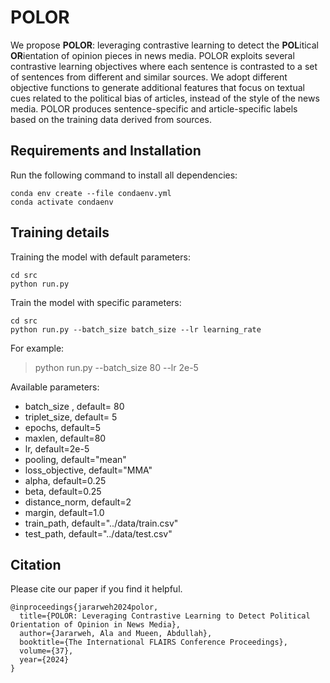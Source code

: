 # POLOR

We propose **POLOR**: leveraging contrastive learning to detect the **POL**itical **OR**ientation of opinion pieces in news media. POLOR exploits several contrastive learning objectives where each sentence is contrasted to a set of sentences from different and similar sources. We adopt different objective functions to generate additional features that focus on textual cues related to the political bias of articles, instead of the style of the news media. POLOR produces sentence-specific and article-specific labels based on the training data derived from sources.

## Requirements and Installation

Run the following command to install all dependencies:

    conda env create --file condaenv.yml
    conda activate condaenv

## Training details
Training the model with default parameters:

    cd src
    python run.py

Train the model with specific parameters:

    cd src
    python run.py --batch_size batch_size --lr learning_rate
For example:

> python run.py --batch_size 80 --lr 2e-5

Available parameters:

 -  batch_size , default= 80
  - triplet_size, default= 5
  - epochs, default=5
  - maxlen, default=80
  - lr, default=2e-5
  - pooling,  default="mean"
  - loss_objective, default="MMA"
  - alpha, default=0.25
  - beta, default=0.25
  - distance_norm, default=2
  - margin, default=1.0
  - train_path, default="../data/train.csv"
  - test_path, default="../data/test.csv"

## Citation
Please cite our paper if you find it helpful.
```
@inproceedings{jararweh2024polor,
  title={POLOR: Leveraging Contrastive Learning to Detect Political Orientation of Opinion in News Media},
  author={Jararweh, Ala and Mueen, Abdullah},
  booktitle={The International FLAIRS Conference Proceedings},
  volume={37},
  year={2024}
}

```
